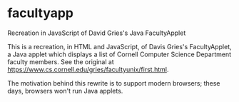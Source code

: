 # facultyapp
Recreation in JavaScript of David Gries's Java FacultyApplet

This is a recreation, in HTML and JavaScript, of Davis Gries's FacultyApplet, a Java applet which displays a list of Cornell Computer Science Department faculty members.
See the original at https://www.cs.cornell.edu/gries/facultyunix/first.html.

The motivation behind this rewrite is to support modern browsers; these days, browsers won't run Java applets. 

